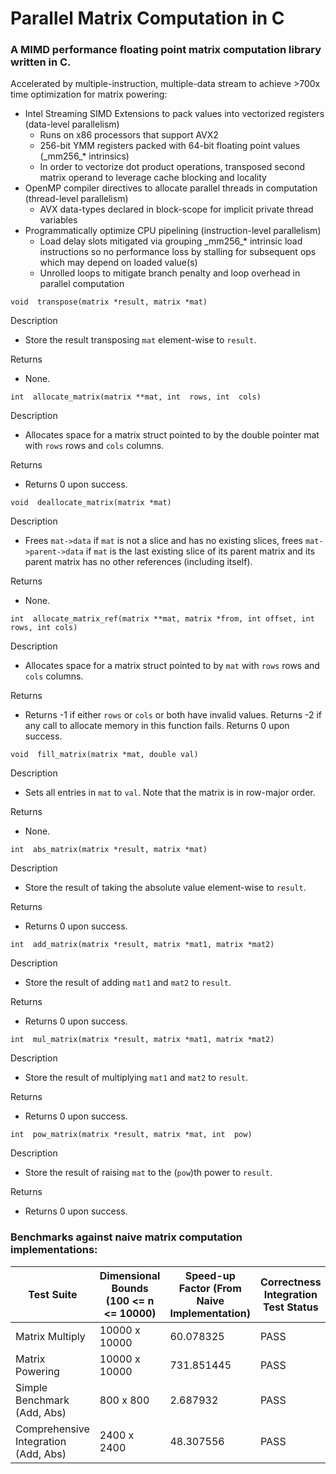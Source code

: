 
# Parallel Matrix Computation in C

### A MIMD performance floating point matrix computation library  written in C.

Accelerated by multiple-instruction, multiple-data stream to achieve >700x time optimization for matrix powering:

- Intel Streaming SIMD Extensions to pack values into vectorized registers (data-level parallelism)
	- Runs on x86 processors that support AVX2
	- 256-bit YMM registers packed with 64-bit floating point values (_mm256\_* intrinsics)
	- In order to vectorize dot product operations, transposed second matrix operand to leverage cache blocking and locality
- OpenMP compiler directives to allocate parallel threads in computation (thread-level parallelism)
	- AVX data-types declared in block-scope for implicit private thread variables
- Programmatically optimize CPU pipelining (instruction-level parallelism)
	- Load delay slots mitigated via grouping _mm256\_* intrinsic load instructions so no performance loss by stalling for subsequent ops which may depend on loaded value(s)
	- Unrolled loops to mitigate branch penalty and loop overhead in parallel computation

`void  transpose(matrix *result, matrix *mat)` 

Description 
- Store the result transposing `mat` element-wise to `result`.

Returns
- None.

`int  allocate_matrix(matrix **mat, int  rows, int  cols)` 

Description 
- Allocates space for a matrix struct pointed to by the double pointer mat with `rows` rows and `cols` columns.

Returns
- Returns 0 upon success.

`void  deallocate_matrix(matrix *mat)` 

Description 
- Frees `mat->data` if `mat` is not a slice and has no existing slices, frees `mat->parent->data` if `mat` is the last existing slice of its parent matrix and its parent matrix has no other references (including itself).

Returns
- None.

`int  allocate_matrix_ref(matrix **mat, matrix *from, int offset, int rows, int cols)` 

Description 
- Allocates space for a matrix struct pointed to by `mat` with `rows` rows and `cols` columns.

Returns
- Returns -1 if either `rows` or `cols` or both have invalid values. Returns -2 if any call to allocate memory in this function fails. Returns 0 upon success.

`void  fill_matrix(matrix *mat, double val)` 

Description 
- Sets all entries in `mat` to `val`. Note that the matrix is in row-major order.

Returns
- None.

`int  abs_matrix(matrix *result, matrix *mat)` 

Description 
- Store the result of taking the absolute value element-wise to `result`.

Returns
- Returns 0 upon success.

`int  add_matrix(matrix *result, matrix *mat1, matrix *mat2)` 

Description 
- Store the result of adding `mat1` and `mat2` to `result`.

Returns
- Returns 0 upon success.

`int  mul_matrix(matrix *result, matrix *mat1, matrix *mat2)` 

Description 
- Store the result of multiplying `mat1` and `mat2` to `result`.

Returns
- Returns 0 upon success.

`int  pow_matrix(matrix *result, matrix *mat, int  pow)` 

Description 
- Store the result of raising `mat` to the (`pow`)th power to `result`.

Returns
- Returns 0 upon success.


### Benchmarks against naive matrix computation implementations:

| Test Suite                 | Dimensional Bounds (100 <= n <= 10000) | Speed-up Factor  (From Naive Implementation) | Correctness  Integration  Test Status |
|---------------------------|---------------------------------------|----------------------------------------------|---------------------------------------|
| Matrix Multiply           | 10000 x 10000                         | 60.078325                                    | PASS                                  |
| Matrix Powering           | 10000 x 10000                         | 731.851445                                   | PASS                                  |
| Simple Benchmark (Add, Abs)         | 800 x 800                             | 2.687932                                     | PASS                                  |
| Comprehensive Integration (Add, Abs) | 2400 x 2400                           | 48.307556                                    | PASS                                  |